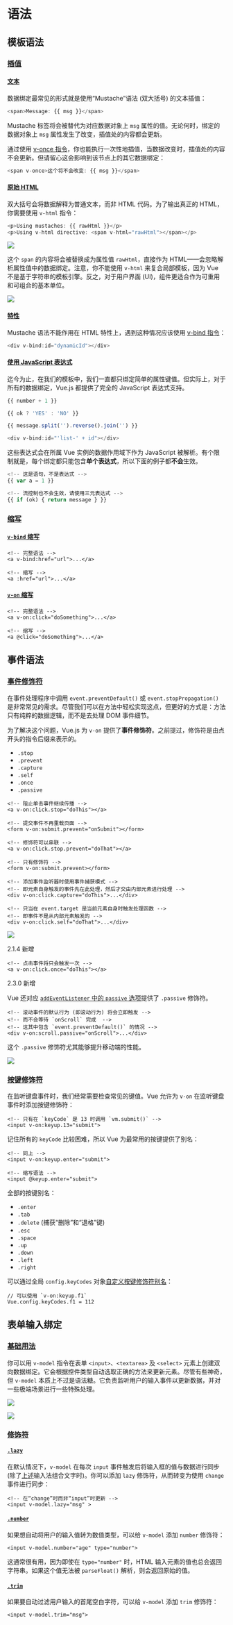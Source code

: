 # 语法

## 模板语法

### [插值](https://vuejs.bootcss.com/v2/guide/syntax.html#%E6%8F%92%E5%80%BC) <a id="&#x63D2;&#x503C;"></a>

#### [文本](https://vuejs.bootcss.com/v2/guide/syntax.html#%E6%96%87%E6%9C%AC) <a id="&#x6587;&#x672C;"></a>

数据绑定最常见的形式就是使用“Mustache”语法 \(双大括号\) 的文本插值：

```javascript
<span>Message: {{ msg }}</span>
```

Mustache 标签将会被替代为对应数据对象上 `msg` 属性的值。无论何时，绑定的数据对象上 `msg` 属性发生了改变，插值处的内容都会更新。

通过使用 [v-once 指令](https://vuejs.bootcss.com/v2/api/#v-once)，你也能执行一次性地插值，当数据改变时，插值处的内容不会更新。但请留心这会影响到该节点上的其它数据绑定：

```javascript
<span v-once>这个将不会改变: {{ msg }}</span>
```

#### [原始 HTML](https://vuejs.bootcss.com/v2/guide/syntax.html#%E5%8E%9F%E5%A7%8B-HTML) <a id="&#x539F;&#x59CB;-HTML"></a>

双大括号会将数据解释为普通文本，而非 HTML 代码。为了输出真正的 HTML，你需要使用 `v-html` 指令：

```javascript
<p>Using mustaches: {{ rawHtml }}</p>
<p>Using v-html directive: <span v-html="rawHtml"></span></p>
```

![](../.gitbook/assets/image%20%2812%29.png)

 这个 `span` 的内容将会被替换成为属性值 `rawHtml`，直接作为 HTML——会忽略解析属性值中的数据绑定。注意，你不能使用 `v-html` 来复合局部模板，因为 Vue 不是基于字符串的模板引擎。反之，对于用户界面 \(UI\)，组件更适合作为可重用和可组合的基本单位。

![](../.gitbook/assets/image.png)

#### [特性](https://vuejs.bootcss.com/v2/guide/syntax.html#%E7%89%B9%E6%80%A7) <a id="&#x7279;&#x6027;"></a>

Mustache 语法不能作用在 HTML 特性上，遇到这种情况应该使用 [v-bind 指令](https://vuejs.bootcss.com/v2/api/#v-bind)：

```javascript
<div v-bind:id="dynamicId"></div>
```

#### [使用 JavaScript 表达式](https://vuejs.bootcss.com/v2/guide/syntax.html#%E4%BD%BF%E7%94%A8-JavaScript-%E8%A1%A8%E8%BE%BE%E5%BC%8F) <a id="&#x4F7F;&#x7528;-JavaScript-&#x8868;&#x8FBE;&#x5F0F;"></a>

迄今为止，在我们的模板中，我们一直都只绑定简单的属性键值。但实际上，对于所有的数据绑定，Vue.js 都提供了完全的 JavaScript 表达式支持。

```javascript
{{ number + 1 }}

{{ ok ? 'YES' : 'NO' }}

{{ message.split('').reverse().join('') }}

<div v-bind:id="'list-' + id"></div>
```

 这些表达式会在所属 Vue 实例的数据作用域下作为 JavaScript 被解析。有个限制就是，每个绑定都只能包含**单个表达式**，所以下面的例子都**不会**生效。

```javascript
<!-- 这是语句，不是表达式 -->
{{ var a = 1 }}

<!-- 流控制也不会生效，请使用三元表达式 -->
{{ if (ok) { return message } }}
```

### [缩写](https://vuejs.bootcss.com/v2/guide/syntax.html#%E7%BC%A9%E5%86%99) <a id="&#x7F29;&#x5199;"></a>

#### [`v-bind` 缩写](https://vuejs.bootcss.com/v2/guide/syntax.html#v-bind-%E7%BC%A9%E5%86%99) <a id="v-bind-&#x7F29;&#x5199;"></a>

```markup
<!-- 完整语法 -->
<a v-bind:href="url">...</a>

<!-- 缩写 -->
<a :href="url">...</a>
```

#### [`v-on` 缩写](https://vuejs.bootcss.com/v2/guide/syntax.html#v-on-%E7%BC%A9%E5%86%99) <a id="v-on-&#x7F29;&#x5199;"></a>

```markup
<!-- 完整语法 -->
<a v-on:click="doSomething">...</a>

<!-- 缩写 -->
<a @click="doSomething">...</a>
```

## 事件语法



### [事件修饰符](https://vuejs.bootcss.com/v2/guide/events.html#%E4%BA%8B%E4%BB%B6%E4%BF%AE%E9%A5%B0%E7%AC%A6) <a id="&#x4E8B;&#x4EF6;&#x4FEE;&#x9970;&#x7B26;"></a>

在事件处理程序中调用 `event.preventDefault()` 或 `event.stopPropagation()` 是非常常见的需求。尽管我们可以在方法中轻松实现这点，但更好的方式是：方法只有纯粹的数据逻辑，而不是去处理 DOM 事件细节。

为了解决这个问题，Vue.js 为 `v-on` 提供了**事件修饰符**。之前提过，修饰符是由点开头的指令后缀来表示的。

* `.stop`
* `.prevent`
* `.capture`
* `.self`
* `.once`
* `.passive`



```markup
<!-- 阻止单击事件继续传播 -->
<a v-on:click.stop="doThis"></a>

<!-- 提交事件不再重载页面 -->
<form v-on:submit.prevent="onSubmit"></form>

<!-- 修饰符可以串联 -->
<a v-on:click.stop.prevent="doThat"></a>

<!-- 只有修饰符 -->
<form v-on:submit.prevent></form>

<!-- 添加事件监听器时使用事件捕获模式 -->
<!-- 即元素自身触发的事件先在此处理，然后才交由内部元素进行处理 -->
<div v-on:click.capture="doThis">...</div>

<!-- 只当在 event.target 是当前元素自身时触发处理函数 -->
<!-- 即事件不是从内部元素触发的 -->
<div v-on:click.self="doThat">...</div>
```

![](../.gitbook/assets/image%20%286%29.png)

 2.1.4 新增

```markup
<!-- 点击事件将只会触发一次 -->
<a v-on:click.once="doThis"></a>
```

 2.3.0 新增

 Vue 还对应 [`addEventListener` 中的 `passive` 选项](https://developer.mozilla.org/en-US/docs/Web/API/EventTarget/addEventListener#Parameters)提供了 `.passive` 修饰符。

```markup
<!-- 滚动事件的默认行为 (即滚动行为) 将会立即触发 -->
<!-- 而不会等待 `onScroll` 完成  -->
<!-- 这其中包含 `event.preventDefault()` 的情况 -->
<div v-on:scroll.passive="onScroll">...</div>
```

 这个 `.passive` 修饰符尤其能够提升移动端的性能。

![](../.gitbook/assets/image%20%2816%29.png)

### [按键修饰符](https://vuejs.bootcss.com/v2/guide/events.html#%E6%8C%89%E9%94%AE%E4%BF%AE%E9%A5%B0%E7%AC%A6) <a id="&#x6309;&#x952E;&#x4FEE;&#x9970;&#x7B26;"></a>

在监听键盘事件时，我们经常需要检查常见的键值。Vue 允许为 `v-on` 在监听键盘事件时添加按键修饰符：

```markup
<!-- 只有在 `keyCode` 是 13 时调用 `vm.submit()` -->
<input v-on:keyup.13="submit">
```

 记住所有的 `keyCode` 比较困难，所以 Vue 为最常用的按键提供了别名：

```markup
<!-- 同上 -->
<input v-on:keyup.enter="submit">

<!-- 缩写语法 -->
<input @keyup.enter="submit">
```

全部的按键别名：

* `.enter`
* `.tab`
* `.delete` \(捕获“删除”和“退格”键\)
* `.esc`
* `.space`
* `.up`
* `.down`
* `.left`
* `.right`

可以通过全局 `config.keyCodes` 对象[自定义按键修饰符别名](https://vuejs.bootcss.com/v2/api/#keyCodes)：

```markup
// 可以使用 `v-on:keyup.f1`
Vue.config.keyCodes.f1 = 112
```

## 表单输入绑定

### [基础用法](https://vuejs.bootcss.com/v2/guide/forms.html#%E5%9F%BA%E7%A1%80%E7%94%A8%E6%B3%95) <a id="&#x57FA;&#x7840;&#x7528;&#x6CD5;"></a>

你可以用 `v-model` 指令在表单 `<input>`、`<textarea>` 及 `<select>` 元素上创建双向数据绑定。它会根据控件类型自动选取正确的方法来更新元素。尽管有些神奇，但 `v-model` 本质上不过是语法糖。它负责监听用户的输入事件以更新数据，并对一些极端场景进行一些特殊处理。

![](../.gitbook/assets/image%20%284%29.png)

![](../.gitbook/assets/image%20%2817%29.png)



### [修饰符](https://vuejs.bootcss.com/v2/guide/forms.html#%E4%BF%AE%E9%A5%B0%E7%AC%A6) <a id="&#x4FEE;&#x9970;&#x7B26;"></a>

#### [`.lazy`](https://vuejs.bootcss.com/v2/guide/forms.html#lazy) <a id="lazy"></a>

在默认情况下，`v-model` 在每次 `input` 事件触发后将输入框的值与数据进行同步 \(除了[上述](https://vuejs.bootcss.com/v2/guide/forms.html#vmodel-ime-tip)输入法组合文字时\)。你可以添加 `lazy` 修饰符，从而转变为使用 `change`事件进行同步：

```markup
<!-- 在“change”时而非“input”时更新 -->
<input v-model.lazy="msg" >
```

#### [`.number`](https://vuejs.bootcss.com/v2/guide/forms.html#number) <a id="number"></a>

如果想自动将用户的输入值转为数值类型，可以给 `v-model` 添加 `number` 修饰符：

```markup
<input v-model.number="age" type="number">
```

这通常很有用，因为即使在 `type="number"` 时，HTML 输入元素的值也总会返回字符串。如果这个值无法被 `parseFloat()` 解析，则会返回原始的值。

#### [`.trim`](https://vuejs.bootcss.com/v2/guide/forms.html#trim) <a id="trim"></a>

如果要自动过滤用户输入的首尾空白字符，可以给 `v-model` 添加 `trim` 修饰符：

```markup
<input v-model.trim="msg">
```



